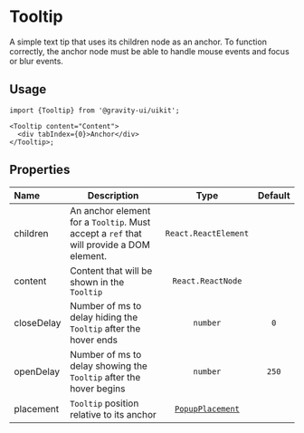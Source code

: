 <!--GITHUB_BLOCK-->

# Tooltip

<!--/GITHUB_BLOCK-->

A simple text tip that uses its children node as an anchor. To function correctly, the anchor node
must be able to handle mouse events and focus or blur events.

## Usage

```tsx
import {Tooltip} from '@gravity-ui/uikit';

<Tooltip content="Content">
  <div tabIndex={0}>Anchor</div>
</Tooltip>;
```

## Properties

| Name       | Description                                                                             |                       Type                       | Default |
| :--------- | --------------------------------------------------------------------------------------- | :----------------------------------------------: | :-----: |
| children   | An anchor element for a `Tooltip`. Must accept a `ref` that will provide a DOM element. |               `React.ReactElement`               |         |
| content    | Content that will be shown in the `Tooltip`                                             |                `React.ReactNode`                 |         |
| closeDelay | Number of ms to delay hiding the `Tooltip` after the hover ends                         |                     `number`                     |   `0`   |
| openDelay  | Number of ms to delay showing the `Tooltip` after the hover begins                      |                     `number`                     |  `250`  |
| placement  | `Tooltip` position relative to its anchor                                               | [`PopupPlacement`](../Popup/README.md#placement) |         |
